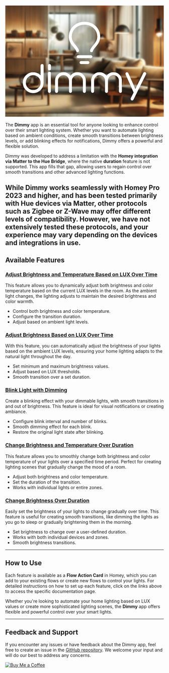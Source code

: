 ![Alt text](assets/images/xlarge.png?raw=true "dimmy")

The **Dimmy** app is an essential tool for anyone looking to enhance control over their smart lighting system. Whether you want to automate lighting based on ambient conditions, create smooth transitions between brightness levels, or add blinking effects for notifications, Dimmy offers a powerful and flexible solution. 

Dimmy was developed to address a limitation with the **Homey integration via Matter to the Hue Bridge**, where the native **duration** feature is not supported. This app fills that gap, allowing users to regain control over smooth transitions and other advanced lighting functions. 

While **Dimmy** works seamlessly with **Homey Pro 2023 and higher**, and has been tested primarily with Hue devices via Matter, other protocols such as **Zigbee** or **Z-Wave** may offer different levels of compatibility. However, we have not extensively tested these protocols, and your experience may vary depending on the devices and integrations in use.
---

## Available Features

### [Adjust Brightness and Temperature Based on LUX Over Time](https://github.com/robiebab/dimmy/wiki/Adjust-Brightness-and-Temperature-Based-on-LUX-Over-Time)
This feature allows you to dynamically adjust both brightness and color temperature based on the current LUX levels in the room. As the ambient light changes, the lighting adjusts to maintain the desired brightness and color warmth.

- Control both brightness and color temperature.
- Configure the transition duration.
- Adjust based on ambient light levels.

### [Adjust Brightness Based on LUX Over Time](https://github.com/robiebab/dimmy/wiki/Adjust-Brightness-Based-on-LUX-Over-Time)
With this feature, you can automatically adjust the brightness of your lights based on the ambient LUX levels, ensuring your home lighting adapts to the natural light throughout the day.

- Set minimum and maximum brightness values.
- Adjust based on LUX thresholds.
- Smooth transition over a set duration.

### [Blink Light with Dimming](https://github.com/robiebab/dimmy/wiki/Blink-Light-with-Dimming)
Create a blinking effect with your dimmable lights, with smooth transitions in and out of brightness. This feature is ideal for visual notifications or creating ambiance.

- Configure blink interval and number of blinks.
- Smooth dimming effect for each blink.
- Restore the original light state after blinking.

### [Change Brightness and Temperature Over Duration](https://github.com/robiebab/dimmy/wiki/Change-Brightness-and-Temperature-Over-Duration)
This feature allows you to smoothly change both brightness and color temperature of your lights over a specified time period. Perfect for creating lighting scenes that gradually change the mood of a room.

- Adjust both brightness and color temperature.
- Set the duration of the transition.
- Works with individual lights or entire zones.

### [Change Brightness Over Duration](https://github.com/robiebab/dimmy/wiki/Change-Brightness-Over-Duration)
Easily set the brightness of your lights to change gradually over time. This feature is useful for creating smooth transitions, like dimming the lights as you go to sleep or gradually brightening them in the morning.

- Set brightness to change over a user-defined duration.
- Works with both individual devices and zones.
- Smooth brightness transitions.

---

## How to Use

Each feature is available as a **Flow Action Card** in Homey, which you can add to your existing flows or create new flows to control your lights. For detailed instructions on how to set up each feature, click on the links above to access the specific documentation page.

Whether you're looking to automate your home lighting based on LUX values or create more sophisticated lighting scenes, the **Dimmy** app offers flexible and powerful control over your smart lights.

---

## Feedback and Support

If you encounter any issues or have feedback about the Dimmy app, feel free to create an issue in the [GitHub repository](https://github.com/robiebab/dimmy/issues). We welcome your input and will do our best to address any concerns.

[![Buy Me a Coffee](https://cdn.buymeacoffee.com/buttons/v2/default-yellow.png)](https://www.buymeacoffee.com/robiebab)
